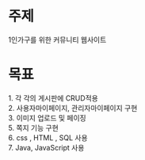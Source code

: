 <h1>주제</h1>
1인가구를 위한 커뮤니티 웹사이트

<h1>목표</h1>
1. 각 각의 게시판에 CRUD적용<br>
2. 사용자마이페이지, 관리자마이페이지 구현<br>
3. 이미지 업로드 및 페이징<br>
5. 쪽지 기능 구현<br>
6. css , HTML , SQL 사용<br>
7. Java, JavaScript 사용


